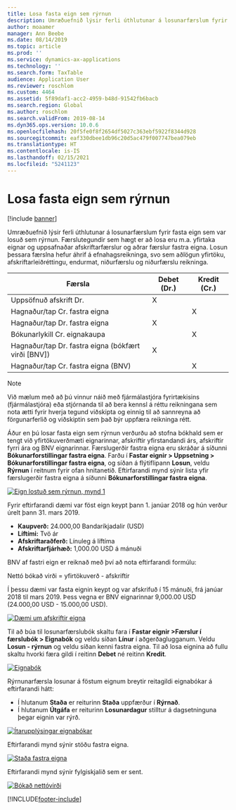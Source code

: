 ```yaml
---
title: Losa fasta eign sem rýrnun
description: Umræðuefnið lýsir ferli úthlutunar á losunarfærslum fyrir fasta eign sem var losuð sem rýrnun.
author: moaamer
manager: Ann Beebe
ms.date: 08/14/2019
ms.topic: article
ms.prod: ''
ms.service: dynamics-ax-applications
ms.technology: ''
ms.search.form: TaxTable
audience: Application User
ms.reviewer: roschlom
ms.custom: 4464
ms.assetid: 5f89daf1-acc2-4959-b48d-91542fb6bacb
ms.search.region: Global
ms.author: roschlom
ms.search.validFrom: 2019-08-14
ms.dyn365.ops.version: 10.0.6
ms.openlocfilehash: 20f5fe0f8f2654df5027c363ebf5922f8344d928
ms.sourcegitcommit: eaf330dbee1db96c20d5ac479f007747bea079eb
ms.translationtype: HT
ms.contentlocale: is-IS
ms.lasthandoff: 02/15/2021
ms.locfileid: "5241123"
---
```

# <a name="dispose-of-a-fixed-asset-as-scrap"></a>Losa fasta eign sem rýrnun

[!include [banner](../includes/banner.md)]

Umræðuefnið lýsir ferli úthlutunar á losunarfærslum fyrir fasta eign sem var losuð sem rýrnun. Færslutegundir sem hægt er að losa eru m.a. yfirtaka eignar og uppsafnaðar afskriftarfærslur og aðrar færslur fastra eigna. Losun þessara færslna hefur áhrif á efnahagsreikninga, svo sem aðlögun yfirtöku, afskriftarleiðréttingu, endurmat, niðurfærslu og niðurfærslu reikninga.

| Færsla                                         | Debet (Dr.) | Kredit (Cr.) |
|-----------------------------------------------------|-------------|--------------|
| Uppsöfnuð afskrift Dr.                        | X           |              |
| Hagnaður/tap Cr. fastra eigna                          |             | X            |
| Hagnaður/tap Dr. fastra eigna                          | X           |              |
| Bókunarlykill Cr. eignakaupa                 |             | X            |
| Hagnaður/tap Dr. fastra eigna (bókfært virði \[BNV\]) | X           |              |
| Hagnaður/tap Cr. fastra eigna (BNV)                    |             | X            |

> [!NOTE]
> Við mælum með að þú vinnur náið með fjármálastjóra fyrirtækisins (fjármálastjóra) eða stjórnanda til að bera kennsl á réttu reikningana sem nota ætti fyrir hverja tegund viðskipta og einnig til að sannreyna að förgunarferlið og viðskiptin sem það býr uppfæra reikninga rétt.

Áður en þú losar fasta eign sem rýrnun verðurðu að stofna bókhald sem er tengt við yfirtökuverðmæti eignarinnar, afskriftir yfirstandandi árs, afskriftir fyrri ára og BNV eignarinnar. Færslugerðir fastra eigna eru skráðar á síðunni **Bókunarforstillingar fastra eigna**. Farðu í **Fastar eignir \> Uppsetning \> Bókunarforstillingar fastra eigna**, og síðan á flýtiflipann **Losun**, veldu **Rýrnun** í reitnum fyrir ofan hnitanetið. Eftirfarandi mynd sýnir lista yfir færslugerðir fastra eigna á síðunni **Bókunarforstillingar fastra eigna**.


[![Eign lostuð sem rýrnun, mynd 1](./media/Fixed_asset_Disposal_scrap_scenario_1.png)](./media/Fixed_asset_Disposal_scrap_scenario_1.png)

Fyrir eftirfarandi dæmi var föst eign keypt þann 1. janúar 2018 og hún verður úrelt þann 31. mars 2019.

- **Kaupverð:** 24.000,00 Bandaríkjadalir (USD)
- **Líftími:** Tvö ár
- **Afskriftaraðferð:** Línuleg á líftíma
- **Afskriftarfjárhæð:** 1,000.00 USD á mánuði

BNV af fastri eign er reiknað með því að nota eftirfarandi formúlu:

Nettó bókað virði = yfirtökuverð - afskriftir

Í þessu dæmi var fasta eignin keypt og var afskrifuð í 15 mánuði, frá janúar 2018 til mars 2019. Þess vegna er BNV eignarinnar 9,000.00 USD (24.000,00 USD - 15.000,00 USD).

[![Dæmi um afskriftir eigna](./media/Fixed_asset_Disposal_scrap_scenario_2.png)](./media/Fixed_asset_Disposal_scrap_scenario_2.png)


Til að búa til losunarfærslubók skaltu fara í **Fastar eignir \>Færslur í færslubók \> Eignabók** og veldu síðan **Línur** í aðgerðaglugganum. Veldu **Losun - rýrnun** og veldu síðan kenni fastra eigna. Til að losa eignina að fullu skaltu hvorki færa gildi í reitinn **Debet** né reitinn **Kredit**.

[![Eignabók](./media/Fixed_asset_Disposal_scrap_scenario_3.png)](./media/Fixed_asset_Disposal_scrap_scenario_3.png)

Rýrnunarfærsla losunar á föstum eignum breytir reitagildi eignabókar á eftirfarandi hátt:

- Í hlutanum **Staða** er reiturinn **Staða** uppfærður í **Rýrnað**.
- Í hlutanum **Útgáfa** er reiturinn **Losunardagur** stilltur á dagsetninguna þegar eignin var rýrð.

[![Ítarupplýsingar eignabókar](./media/Fixed_asset_Disposal_scrap_scenario_4.png)](./media/Fixed_asset_Disposal_scrap_scenario_4.png)

Eftirfarandi mynd sýnir stöðu fastra eigna.

[![Staða fastra eigna](./media/Fixed_asset_Disposal_scrap_scenario_5.png)](./media/Fixed_asset_Disposal_scrap_scenario_5.png)

Eftirfarandi mynd sýnir fylgiskjalið sem er sent.

[![Bókað nettóvirði](./media/Fixed_asset_Disposal_scrap_scenario_6.png)](./media/Fixed_asset_Disposal_scrap_scenario_6.png)


[!INCLUDE[footer-include](../../includes/footer-banner.md)]